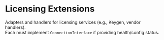 # Licensing Extensions

Adapters and handlers for licensing services (e.g., Keygen, vendor handlers).  
Each must implement `ConnectionInterface` if providing health/config status.